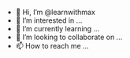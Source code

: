- 👋 Hi, I’m @learnwithmax
- 👀 I’m interested in ...
- 🌱 I’m currently learning ...
- 💞️ I’m looking to collaborate on ...
- 📫 How to reach me ...

<!---
learnwithmax/learnwithmax is a ✨ special ✨ repository because its `README.md` (this file) appears on your GitHub profile.
You can click the Preview link to take a look at your changes.
--->
